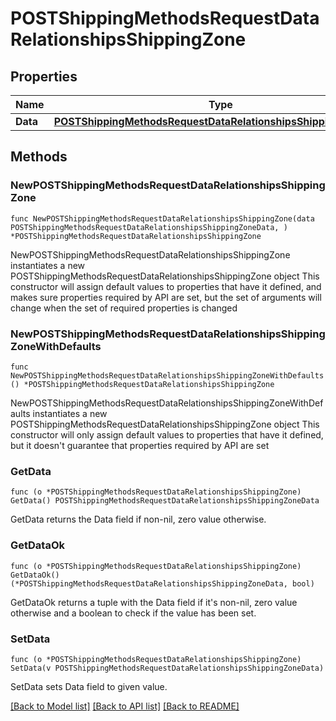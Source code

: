 # POSTShippingMethodsRequestDataRelationshipsShippingZone

## Properties

Name | Type | Description | Notes
------------ | ------------- | ------------- | -------------
**Data** | [**POSTShippingMethodsRequestDataRelationshipsShippingZoneData**](POSTShippingMethodsRequestDataRelationshipsShippingZoneData.md) |  | 

## Methods

### NewPOSTShippingMethodsRequestDataRelationshipsShippingZone

`func NewPOSTShippingMethodsRequestDataRelationshipsShippingZone(data POSTShippingMethodsRequestDataRelationshipsShippingZoneData, ) *POSTShippingMethodsRequestDataRelationshipsShippingZone`

NewPOSTShippingMethodsRequestDataRelationshipsShippingZone instantiates a new POSTShippingMethodsRequestDataRelationshipsShippingZone object
This constructor will assign default values to properties that have it defined,
and makes sure properties required by API are set, but the set of arguments
will change when the set of required properties is changed

### NewPOSTShippingMethodsRequestDataRelationshipsShippingZoneWithDefaults

`func NewPOSTShippingMethodsRequestDataRelationshipsShippingZoneWithDefaults() *POSTShippingMethodsRequestDataRelationshipsShippingZone`

NewPOSTShippingMethodsRequestDataRelationshipsShippingZoneWithDefaults instantiates a new POSTShippingMethodsRequestDataRelationshipsShippingZone object
This constructor will only assign default values to properties that have it defined,
but it doesn't guarantee that properties required by API are set

### GetData

`func (o *POSTShippingMethodsRequestDataRelationshipsShippingZone) GetData() POSTShippingMethodsRequestDataRelationshipsShippingZoneData`

GetData returns the Data field if non-nil, zero value otherwise.

### GetDataOk

`func (o *POSTShippingMethodsRequestDataRelationshipsShippingZone) GetDataOk() (*POSTShippingMethodsRequestDataRelationshipsShippingZoneData, bool)`

GetDataOk returns a tuple with the Data field if it's non-nil, zero value otherwise
and a boolean to check if the value has been set.

### SetData

`func (o *POSTShippingMethodsRequestDataRelationshipsShippingZone) SetData(v POSTShippingMethodsRequestDataRelationshipsShippingZoneData)`

SetData sets Data field to given value.



[[Back to Model list]](../README.md#documentation-for-models) [[Back to API list]](../README.md#documentation-for-api-endpoints) [[Back to README]](../README.md)


